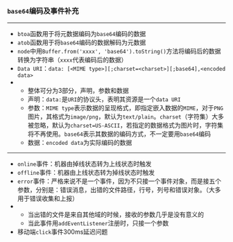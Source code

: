 ### `base64`编码及事件补充

---

- `btoa`函数用于将元数据编码为`base64`编码的数据
- `atob`函数用于将`base64`编码的数据解码为元数据
- `node`中用`Buffer.from('xxxx', 'base64').toString()`方法将编码后的数据转换为字符串（`xxxx`代表编码后的数据）
- `Data URI`：`data: [<MIME type>][;charset=<charset>][;base64],<encoded data>`
- - 整体可分为3部分，声明，参数和数据
  - 声明：`data:`是`URI`的协议头，表明其资源是一个`data URI`
  - 参数：`MIME type`表示数据的呈现格式，即指定嵌入数据的`MIME`，对于`PNG`图片，其格式为`image/png`，默认为`text/plain`。`charset`（字符集）大多被忽略，默认为`charset=US-ASCII`，若指定的数据格式为图片时，字符集将不再使用。`base64`表示其数据的编码方式，不一定要用`base64`编码
  - 数据：`encoded data`为实际编码的数据

---

- `online`事件：机器由掉线状态转为上线状态时触发
- `offline`事件：机器由上线状态转为掉线状态时触发
- `error`事件：严格来说不是一个事件，因为不只接一个事件对象，而是接五个参数，分别是：错误消息，出错的文件路径，行号，列号和错误对象。（大多用于错误收集和上报）
- - 当出错的文件是来自其他域的时候，接收的参数几乎是没有意义的
  - 当此事件用`addEventListener`注册时，只接一个参数
- 移动端`click`事件300ms延迟问题

